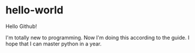 # hello-world

Hello Github!

I'm totally new to programming. Now I'm doing this according to the guide.
I hope that I can master python in a year.
